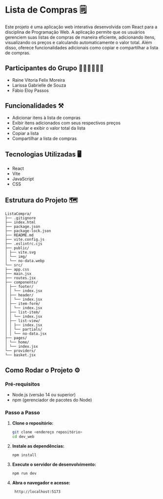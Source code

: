 # Lista de Compras 🗒️

Este projeto é uma aplicação web interativa desenvolvida com React para a disciplina de Programação Web. A aplicação permite que os usuários gerenciem suas listas de compras de maneira eficiente, adicionando itens, visualizando os preços e calculando automaticamente o valor total. Além disso, oferece funcionalidades adicionais como copiar e compartilhar a lista de compras.


## Participantes do Grupo 🧑🏽‍💻👩🏽‍💻

- Raine Vitoria Felix Moreira
- Larissa Gabrielle de Souza
- Fábio Eloy Passos

## Funcionalidades ⚒️

- Adicionar itens à lista de compras
- Exibir itens adicionados com seus respectivos preços
- Calcular e exibir o valor total da lista
- Copiar a lista
- Compartilhar a lista de compras

## Tecnologias Utilizadas 🖥️

- React
- Vite
- JavaScript
- CSS

## Estrutura do Projeto 🗺️
```
ListaCompra/
├── .gitignore
├── index.html
├── package.json
├── package-lock.json
├── README.md
├── vite.config.js
├── .eslintrc.cjs
├── public/
│ ├── vite.svg
│ └── img/
│ └── no-data.webp
└── src/
├── app.css
├── main.jsx
├── routes.jsx
├── components/
│ ├── footer/
│ │ └── index.jsx
│ ├── header/
│ │ └── index.jsx
│ ├── item-form/
│ │ └── index.jsx
│ ├── list-item/
│ │ └── index.jsx
│ ├── list-view/
│ │ ├── index.jsx
│ │ └── partials/
│ │ └── no-data.jsx
├── pages/
│ └── home/
│ └── index.jsx
└── providers/
└── basket.jsx
```


## Como Rodar o Projeto ⚙️

### Pré-requisitos

- Node.js (versão 14 ou superior)
- npm (gerenciador de pacotes do Node)

### Passo a Passo

1. **Clone o repositório:**

   ```sh
   git clone <endereço repositório>  
   cd dev_web

2. **Instale as dependências:**

    ```bash
   npm install
    ```

3. **Execute o servidor de desenvolvimento:**

    ```bash
    npm run dev
     ```

4. **Abra o navegador e acesse:**

     ```
      http://localhost:5173
     ```

